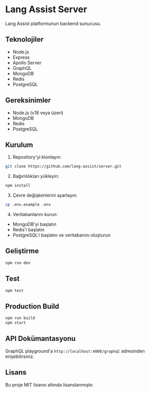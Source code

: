 # Lang Assist Server

Lang Assist platformunun backend sunucusu.

## Teknolojiler

- Node.js
- Express
- Apollo Server
- GraphQL
- MongoDB
- Redis
- PostgreSQL

## Gereksinimler

- Node.js (v18 veya üzeri)
- MongoDB
- Redis
- PostgreSQL

## Kurulum

1. Repository'yi klonlayın:

```bash
git clone https://github.com/lang-assist/server.git
```

2. Bağımlılıkları yükleyin:

```bash
npm install
```

3. Çevre değişkenlerini ayarlayın:

```bash
cp .env.example .env
```

4. Veritabanlarını kurun:

- MongoDB'yi başlatın
- Redis'i başlatın
- PostgreSQL'i başlatın ve veritabanını oluşturun

## Geliştirme

```bash
npm run dev
```

## Test

```bash
npm test
```

## Production Build

```bash
npm run build
npm start
```

## API Dokümantasyonu

GraphQL playground'a `http://localhost:4000/graphql` adresinden erişebilirsiniz.

## Lisans

Bu proje MIT lisansı altında lisanslanmıştır.
